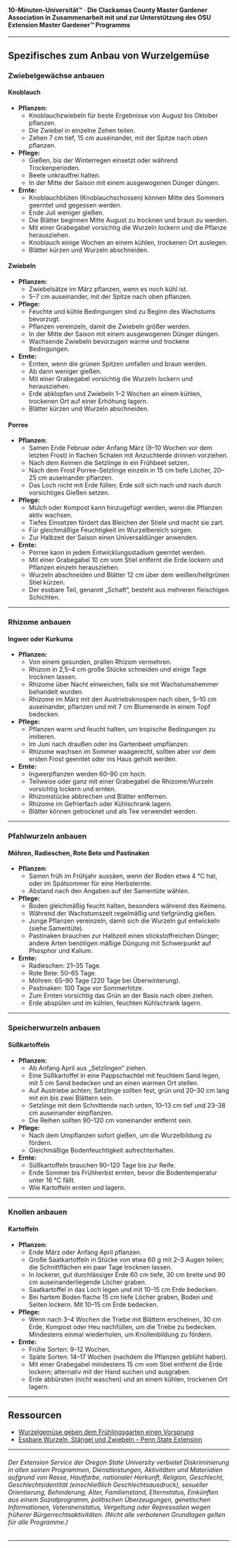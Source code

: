 #### 10-Minuten-Universität™ · Die Clackamas County Master Gardener Association in Zusammenarbeit mit und zur Unterstützung des OSU Extension Master Gardener™ Programms

---

## Spezifisches zum Anbau von Wurzelgemüse

### Zwiebelgewächse anbauen

#### Knoblauch

- **Pflanzen:**
  - Knoblauchzwiebeln für beste Ergebnisse von August bis Oktober pflanzen.
  - Die Zwiebel in einzelne Zehen teilen.
  - Zehen 7 cm tief, 15 cm auseinander, mit der Spitze nach oben pflanzen.
- **Pflege:**
  - Gießen, bis der Winterregen einsetzt oder während Trockenperioden.
  - Beete unkrautfrei halten.
  - In der Mitte der Saison mit einem ausgewogenen Dünger düngen.
- **Ernte:**
  - Knoblauchblüten (Knoblauchschossen) können Mitte des Sommers geerntet und gegessen werden.
  - Ende Juli weniger gießen.
  - Die Blätter beginnen Mitte August zu trocknen und braun zu werden.
  - Mit einer Grabegabel vorsichtig die Wurzeln lockern und die Pflanze herausziehen.
  - Knoblauch einige Wochen an einem kühlen, trockenen Ort auslegen.
  - Blätter kürzen und Wurzeln abschneiden.

#### Zwiebeln

- **Pflanzen:**
  - Zwiebelsätze im März pflanzen, wenn es noch kühl ist.
  - 5–7 cm auseinander, mit der Spitze nach oben pflanzen.
- **Pflege:**
  - Feuchte und kühle Bedingungen sind zu Beginn des Wachstums bevorzugt.
  - Pflanzen vereinzeln, damit die Zwiebeln größer werden.
  - In der Mitte der Saison mit einem ausgewogenen Dünger düngen.
  - Wachsende Zwiebeln bevorzugen warme und trockene Bedingungen.
- **Ernte:**
  - Ernten, wenn die grünen Spitzen umfallen und braun werden.
  - Ab dann weniger gießen.
  - Mit einer Grabegabel vorsichtig die Wurzeln lockern und herausziehen.
  - Erde abklopfen und Zwiebeln 1–2 Wochen an einem kühlen, trockenen Ort auf einer Erhöhung lagern.
  - Blätter kürzen und Wurzeln abschneiden.

#### Porree

- **Pflanzen:**
  - Samen Ende Februar oder Anfang März (8–10 Wochen vor dem letzten Frost) in flachen Schalen mit Anzuchterde drinnen vorziehen.
  - Nach dem Keimen die Setzlinge in ein Frühbeet setzen.
  - Nach dem Frost Porree-Setzlinge einzeln in 15 cm tiefe Löcher, 20–25 cm auseinander pflanzen.
  - Das Loch nicht mit Erde füllen; Erde soll sich nach und nach durch vorsichtiges Gießen setzen.
- **Pflege:**
  - Mulch oder Kompost kann hinzugefügt werden, wenn die Pflanzen aktiv wachsen.
  - Tiefes Einsetzen fördert das Bleichen der Stiele und macht sie zart.
  - Für gleichmäßige Feuchtigkeit im Wurzelbereich sorgen.
  - Zur Halbzeit der Saison einen Universaldünger anwenden.
- **Ernte:**
  - Porree kann in jedem Entwicklungsstadium geerntet werden.
  - Mit einer Grabegabel 10 cm vom Stiel entfernt die Erde lockern und Pflanzen einzeln herausziehen.
  - Wurzeln abschneiden und Blätter 12 cm über dem weißen/hellgrünen Stiel kürzen.
  - Der essbare Teil, genannt „Schaft“, besteht aus mehreren fleischigen Schichten.

---

### Rhizome anbauen

#### Ingwer oder Kurkuma

- **Pflanzen:**
  - Von einem gesunden, prallen Rhizom vermehren.
  - Rhizom in 2,5–4 cm große Stücke schneiden und einige Tage trocknen lassen.
  - Rhizome über Nacht einweichen, falls sie mit Wachstumshemmer behandelt wurden.
  - Rhizome im März mit den Austriebsknospen nach oben, 5–10 cm auseinander, pflanzen und mit 7 cm Blumenerde in einem Topf bedecken.
- **Pflege:**
  - Pflanzen warm und feucht halten, um tropische Bedingungen zu imitieren.
  - Im Juni nach draußen oder ins Gartenbeet umpflanzen.
  - Rhizome wachsen im Sommer waagerecht, sollten aber vor dem ersten Frost geerntet oder ins Haus geholt werden.
- **Ernte:**
  - Ingwerpflanzen werden 60–90 cm hoch.
  - Teilweise oder ganz mit einer Grabegabel die Rhizome/Wurzeln vorsichtig lockern und ernten.
  - Rhizomstücke abbrechen und Blätter entfernen.
  - Rhizome im Gefrierfach oder Kühlschrank lagern.
  - Blätter können getrocknet und als Tee verwendet werden.

---

### Pfahlwurzeln anbauen

#### Möhren, Radieschen, Rote Bete und Pastinaken

- **Pflanzen:**
  - Samen früh im Frühjahr aussäen, wenn der Boden etwa 4 °C hat, oder im Spätsommer für eine Herbsternte.
  - Abstand nach den Angaben auf der Samentüte wählen.
- **Pflege:**
  - Boden gleichmäßig feucht halten, besonders während des Keimens.
  - Während der Wachstumszeit regelmäßig und tiefgründig gießen.
  - Junge Pflanzen vereinzeln, damit sich die Wurzeln gut entwickeln (siehe Samentüte).
  - Pastinaken brauchen zur Halbzeit einen stickstoffreichen Dünger; andere Arten benötigen mäßige Düngung mit Schwerpunkt auf Phosphor und Kalium.
- **Ernte:**
  - Radieschen: 21–35 Tage.
  - Rote Bete: 50–65 Tage.
  - Möhren: 65–90 Tage (220 Tage bei Überwinterung).
  - Pastinaken: 100 Tage vor Sommerhitze.
  - Zum Ernten vorsichtig das Grün an der Basis nach oben ziehen.
  - Erde abspülen und im kühlen, feuchten Kühlschrank lagern.

---

### Speicherwurzeln anbauen

#### Süßkartoffeln

- **Pflanzen:**
  - Ab Anfang April aus „Setzlingen“ ziehen.
  - Eine Süßkartoffel in eine Pappschachtel mit feuchtem Sand legen, mit 5 cm Sand bedecken und an einen warmen Ort stellen.
  - Auf Austriebe achten; Setzlinge sollten fest, grün und 20–30 cm lang mit ein bis zwei Blättern sein.
  - Setzlinge mit dem Schnittende nach unten, 10–13 cm tief und 23–38 cm auseinander einpflanzen.
  - Die Reihen sollten 90–120 cm voneinander entfernt sein.
- **Pflege:**
  - Nach dem Umpflanzen sofort gießen, um die Wurzelbildung zu fördern.
  - Gleichmäßige Bodenfeuchtigkeit aufrechterhalten.
- **Ernte:**
  - Süßkartoffeln brauchen 90–120 Tage bis zur Reife.
  - Ende Sommer bis Frühherbst ernten, bevor die Bodentemperatur unter 16 °C fällt.
  - Wie Kartoffeln ernten und lagern.

---

### Knollen anbauen

#### Kartoffeln

- **Pflanzen:**
  - Ende März oder Anfang April pflanzen.
  - Große Saatkartoffeln in Stücke von etwa 60 g mit 2–3 Augen teilen; die Schnittflächen ein paar Tage trocknen lassen.
  - In lockerer, gut durchlässiger Erde 60 cm tiefe, 30 cm breite und 90 cm auseinanderliegende Löcher graben.
  - Saatkartoffel in das Loch legen und mit 10–15 cm Erde bedecken.
  - Bei hartem Boden flache 15 cm tiefe Löcher graben, Boden und Seiten lockern. Mit 10–15 cm Erde bedecken.
- **Pflege:**
  - Wenn nach 3–4 Wochen die Triebe mit Blättern erscheinen, 30 cm Erde, Kompost oder Heu nachfüllen, um die Triebe zu bedecken. Mindestens einmal wiederholen, um Knollenbildung zu fördern.
- **Ernte:**
  - Frühe Sorten: 9–12 Wochen.
  - Späte Sorten: 14–17 Wochen (nachdem die Pflanzen geblüht haben).
  - Mit einer Grabegabel mindestens 15 cm vom Stiel entfernt die Erde lockern; alternativ mit der Hand suchen und ausgraben.
  - Erde abbürsten (nicht waschen) und an einem kühlen, trockenen Ort lagern.

---

## Ressourcen

- [Wurzelgemüse geben dem Frühlingsgarten einen Vorsprung](https://extension.oregonstate.edu/gardening/vegetables/root-crops-can-jump-start-your-spring-garden)
- [Essbare Wurzeln, Stängel und Zwiebeln – Penn State Extension](https://extension.psu.edu/edible-roots-stems-and-bulbs)

---

###### Der Extension Service der Oregon State University verbietet Diskriminierung in allen seinen Programmen, Dienstleistungen, Aktivitäten und Materialien aufgrund von Rasse, Hautfarbe, nationaler Herkunft, Religion, Geschlecht, Geschlechtsidentität (einschließlich Geschlechtsausdruck), sexueller Orientierung, Behinderung, Alter, Familienstand, Elternstatus, Einkünften aus einem Sozialprogramm, politischen Überzeugungen, genetischen Informationen, Veteranenstatus, Vergeltung oder Repressalien wegen früherer Bürgerrechtsaktivitäten. (Nicht alle verbotenen Grundlagen gelten für alle Programme.)
---